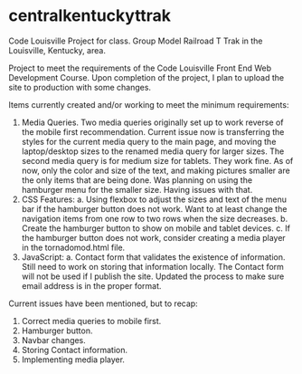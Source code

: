 # centralkentuckyttrak
Code Louisville Project for class.  Group Model Railroad T Trak in the Louisville, Kentucky, area.

Project to meet the requirements of the Code Louisville Front End Web Development Course.
Upon completion of the project, I plan to upload the site to production with some changes.

Items currently created and/or working to meet the minimum requirements:

1.  Media Queries.  Two media queries originally set up to work reverse of the mobile first recommendation.  Current issue now is transferring the styles for the current media query to the main page, and moving the laptop/desktop sizes to the renamed media query for larger sizes.  The second media query is for medium size for tablets.  They work fine.  As of now, only the color and size of the text, and making pictures smaller are the only items that are being done.  Was planning on using the hamburger menu for the smaller size.  Having issues with that.  
2.  CSS Features:  a. Using flexbox to adjust the sizes and text of the menu bar if the hamburger button does not work. 
                        Want to at least change the navigation items from one row to two rows when the size decreases.
                   b. Create the hamburger button to show on mobile and tablet devices.
                   c. If the hamburger button does not work, consider creating a media player in the tornadomod.html file.
3.  JavaScript:    a. Contact form that validates the existence of information.  Still need to work on storing that 
                      information locally.  The Contact form will not be used if I publish the site.  Updated the process
                      to make sure email address is in the proper format.

Current issues have been mentioned, but to recap:

1. Correct media queries to mobile first.
2. Hamburger button.
3. Navbar changes.
4. Storing Contact information.
5. Implementing media player.